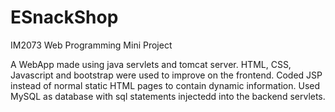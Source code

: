 # ESnackShop
IM2073 Web Programming Mini Project 

A WebApp made using java servlets and tomcat server. HTML, CSS, Javascript and bootstrap were used to improve on the frontend. Coded JSP instead of normal static HTML pages to contain dynamic information. Used MySQL as database with sql statements injectedd into the backend servlets.
